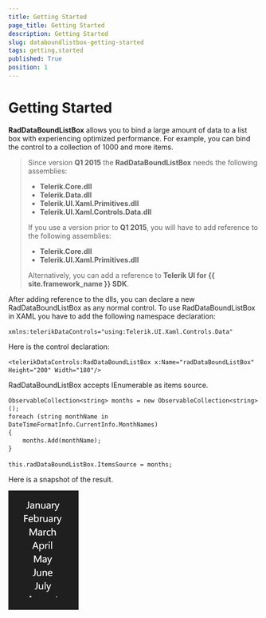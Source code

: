 ```yaml
---
title: Getting Started
page_title: Getting Started
description: Getting Started
slug: databoundlistbox-getting-started
tags: getting,started
published: True
position: 1
---
```


# Getting Started

**RadDataBoundListBox** allows you to bind a large amount of data to a list box with experiencing optimized performance. For example, you can bind the control to a collection of 1000 and more items.

>Since version **Q1 2015** the **RadDataBoundListBox** needs the following assemblies:
>
>* **Telerik.Core.dll**
>* **Telerik.Data.dll**
>* **Telerik.UI.Xaml.Primitives.dll**
>* **Telerik.UI.Xaml.Controls.Data.dll**
>
>If you use a version prior to **Q1 2015**, you will have to add reference to the following assemblies:
>
>* **Telerik.Core.dll**
>* **Telerik.UI.Xaml.Primitives.dll**
>
>Alternatively, you can add a reference to **Telerik UI for {{ site.framework_name }} SDK**.

After adding reference to the dlls, you can declare a new RadDataBoundListBox as any normal control. To use RadDataBoundListBox in XAML you have to add the following namespace declaration:

	xmlns:telerikDataControls="using:Telerik.UI.Xaml.Controls.Data"

Here is the control declaration:

	<telerikDataControls:RadDataBoundListBox x:Name="radDataBoundListBox" Height="200" Width="180"/>

RadDataBoundListBox accepts IEnumerable as items source.

	ObservableCollection<string> months = new ObservableCollection<string>();
	foreach (string monthName in DateTimeFormatInfo.CurrentInfo.MonthNames)
	{
	    months.Add(monthName);
	}
	
	this.radDataBoundListBox.ItemsSource = months;

Here is a snapshot of the result.

![Getting Started Example](images/DataBoundListBox-GettingStarted.png)